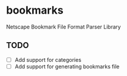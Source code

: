 # bookmarks
Netscape Bookmark File Format Parser Library

## TODO
* [ ] Add support for categories
* [ ] Add support for generating bookmarks file